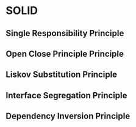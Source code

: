 # SOLID

## Single Responsibility Principle

## Open Close Principle Principle

## Liskov Substitution Principle

## Interface Segregation Principle

## Dependency Inversion Principle

